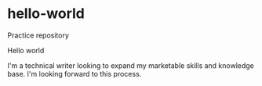 # hello-world
Practice repository

Hello world

I'm a technical writer looking to expand my marketable skills and knowledge base.
I'm looking forward to this process. 
